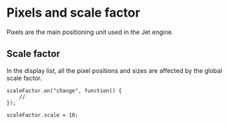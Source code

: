 # Pixels and scale factor

Pixels are the main positioning unit used in the Jet engine.

## Scale factor

In the display list, all the pixel positions and sizes are affected by the global scale factor.

```
scaleFactor.on("change", function() {
    //
});

scaleFactor.scale = 10; 
```